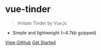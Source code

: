 <!-- ![logo](_media/icon.svg) -->

# vue-tinder

> Imitate Tinder by Vue.js

* Simple and lightweight (~4.7kb gzipped)
<!-- * Multiple themes -->
<!-- * Not build static html files -->

[View GitHub](https://github.com/shanlh/vue-tinder)
[Get Started](/introduction)